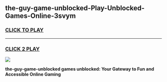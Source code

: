 
## the-guy-game-unblocked-Play-Unblocked-Games-Online-3svym
<h3>
<a href="https://premium76.site?title=the-guy-game-unblocked&ref=25A">CLICK TO PLAY</a></h3>
<hr>

<h3>
<a href="https://premium76.site?title=the-guy-game-unblocked&ref=25A">CLICK 2 PLAY</a>
  
</h3>

<a href="https://premium76.site?title=the-guy-game-unblocked&ref=25A"><img src="https://clearcache.store/games.png"></a>


**the-guy-game-unblocked games unblocked: Your Gateway to Fun and Accessible Online Gaming**
